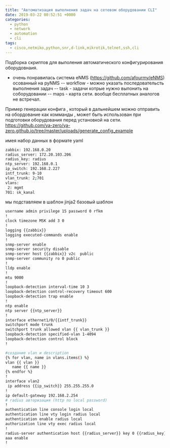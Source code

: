 ```yaml
---
title: "Автоматизация выполнения задач на сетевом оборудовании CLI"
date: 2019-03-22 00:52:51 +0000
categories:
  - python
  - network
  - automation
  - cli
tags:
  - cisco,netmiko,python,snr,d-link,mikrotik,telnet,ssh,cli
---
```



Подборка скриптов для выполения автоматического конфигурирования оборудовнаия.

- очень понравилась система eNMS (https://github.com/afourmy/eNMS) осованный на pyNMS 
  -- workflow - можно указать последовательсть выполнения задач
  -- task - задачи котрые нужно выпонить на соборудовании
  -- maps - карта сети. вообще бесплатных аналогов не встречал. 


Пример   генерации  конфига , который в дальнейшем можно отправить на обордование как комманды , 
может быть использован при подготовки оборудования перед установкой на сети.
https://github.com/ya-zero/ya-zero.github.io/tree/master/uploads/generate_config_example

имея набор данных в формате yaml
```sh
zabbix: 192.168.0.20
radius_server: 172.20.103.206
radius_key: radius
ntp_server: 192.168.0.1
ip_switch: 192.168.2.227
intf_trunk: 9-10
vlan_trunk: 2;701
vlans:
 2: mgmt
701: sk_kanal
```
мы подставляем в шаблон jinja2
базовый шаблон 
```sh
username admin privilege 15 password 0 rfkm
!
clock timezone MSK add 3 0
!
logging {{zabbix}}
logging executed-commands enable
!
snmp-server enable
snmp-server security disable
snmp-server host {{zabbix}} v2c  public
snmp-server community ro 0 public
!
lldp enable
!
mtu 9000
!
loopback-detection interval-time 10 3
loopback-detection control-recovery timeout 600
loopback-detection trap enable
!
ntp enable
ntp server {{ntp_server}}
!
interface ethernet1/0/{{intf_trunk}}
switchport mode trunk
switchport trunk allowed vlan {{ vlan_trunk }}
loopback-detection specified-vlan 1-4094
loopback-detection control block
!

#создание vlan и description
{% for vlan, name in vlans.items() %}
vlan {{ vlan }}
   name {{ name }}
{% endfor %}
!
interface vlan2
 ip address {{ip_switch}} 255.255.255.0
!
ip default-gateway 192.168.2.254
# radius авторизация (http по local password)
!
authentication line console login local
authentication line vty login radius local
authentication enable radius local
authorization line vty exec radius local
!
radius-server authentication host {{radius_server}} key 0 {{radius_key}}
aaa enable
!



 

